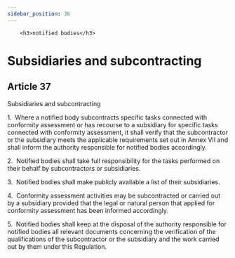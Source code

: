 ```yaml
---
sidebar_position: 36
---
```

        <h3>notified bodies</h3>
<h1>Subsidiaries and subcontracting</h1>
<h2>Article 37</h2>
   <p class="stitle-article-norm">Subsidiaries and subcontracting</p>
   <p class="norm">1.&nbsp;&nbsp;Where a notified body subcontracts 
specific tasks connected with conformity assessment or has recourse to a
 subsidiary for specific tasks connected with conformity assessment, it 
shall verify that the subcontractor or the subsidiary meets the 
applicable requirements set out in Annex&nbsp;VII and shall inform the 
authority responsible for notified bodies accordingly.</p>
   <p class="norm">2.&nbsp;&nbsp;Notified bodies shall take full 
responsibility for the tasks performed on their behalf by subcontractors
 or subsidiaries.</p>
   <p class="norm">3.&nbsp;&nbsp;Notified bodies shall make publicly available a list of their subsidiaries.</p>
   <p class="norm">4.&nbsp;&nbsp;Conformity assessment activities may be
 subcontracted or carried out by a subsidiary provided that the legal or
 natural person that applied for conformity assessment has been informed
 accordingly.</p>
   <p class="norm">5.&nbsp;&nbsp;Notified bodies shall keep at the 
disposal of the authority responsible for notified bodies all relevant 
documents concerning the verification of the qualifications of the 
subcontractor or the subsidiary and the work carried out by them under 
this Regulation.</p>